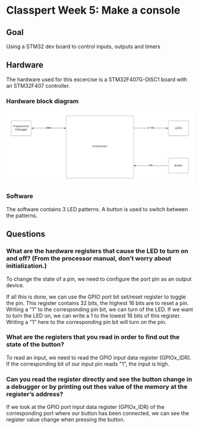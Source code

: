 # Classpert Week 5: Make a console

## Goal
Using a STM32 dev board to control inputs, outputs and timers

## Hardware
The hardware used for this excercise is a STM32F407G-DISC1 board with an STM32F407 controller.

### Hardware block diagram
![Hardware block diagram](https://github.com/dmeprojects/Classpert_GreenTurtles/blob/main/Week%203/images/BlockDiagram_LEDBLINK.png)

### Software
The software contains 3 LED patterns.  A button is used to switch between the patterns.

## Questions
### What are the hardware registers that cause the LED to turn on and off? (From the processor manual, don’t worry about initialization.)

To change the state of a pin, we need to configure the port pin as an output device. 

If all this is done, we can use the GPIO port bit set/reset register to toggle the pin.  This register contains 32 bits, the highest 16 bits are to reset a pin.  Writing a "1" to the corresponding pin bit, we can turn of the LED.  If we want to turn the LED on, we can write a 1 to the lowest 16 bits of this register. Writing a "1" here to the corresponding pin bit will turn on the pin.
### What are the registers that you read in order to find out the state of the button?

To read an input, we need to read the GPIO input data register (GPIOx_IDR).  If the corresponding bit of our input pin reads "1", the input is high.
### Can you read the register directly and see the button change in a debugger or by printing out thes value of the memory at the register’s address?

If we look at the GPIO port input data register (GPIOx_IDR) of the corresponding port where our button has been connected, we can see the register value change when pressing the button.  